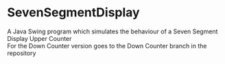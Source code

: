 # SevenSegmentDisplay
A Java Swing program which simulates the behaviour of a Seven Segment Display Upper Counter<br>
For the Down Counter version goes to the Down Counter branch in the repository
